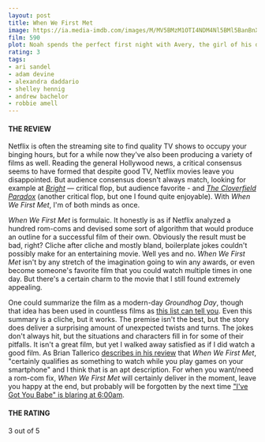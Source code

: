 ```yaml
---
layout: post
title: When We First Met
image: https://ia.media-imdb.com/images/M/MV5BMzM1OTI4NDM4Nl5BMl5BanBnXkFtZTgwMDAwODg2NDM@._V1_UX182_CR0,0,182,268_AL_.jpg
film: 590
plot: Noah spends the perfect first night with Avery, the girl of his dreams, but gets relegated to the friend zone. He spends the next three years wondering what went wrong - until he gets the unexpected chance to travel back in time and change that night - and his fate - over and over again.
rating: 3
tags:
- ari sandel
- adam devine
- alexandra daddario
- shelley hennig
- andrew bachelor
- robbie amell
---
```


#### THE REVIEW
Netflix is often the streaming site to find quality TV shows to occupy your binging hours, but for a while now they've also been producing a variety of films as well. Reading the general Hollywood news, a critical consensus seems to have formed that despite good TV, Netflix movies leave you disappointed. But audience consensus doesn't always match, looking for example at [*Bright*][1] — critical flop, but audience favorite - and [*The Cloverfield Paradox*][2] (another critical flop, but one I found quite enjoyable). With *When We First Met*, I'm of both minds as once.

*When We First Met* is formulaic. It honestly is as if Netflix analyzed a hundred rom-coms and devised some sort of algorithm that would produce an outline for a successful film of their own. Obviously the result must be bad, right? Cliche after cliche and mostly bland, boilerplate jokes couldn't possibly make for an entertaining movie. Well yes and no. *When We First Met* isn't by any stretch of the imagination going to win any awards, or even become someone's favorite film that you could watch multiple times in one day. But there's a certain charm to the movie that I still found extremely appealing.

One could summarize the film as a modern-day *Groundhog Day*, though that idea has been used in countless films as [this list can tell you][3]. Even this summary is a cliche, but it works. The premise isn't the best, but the story does deliver a surprising amount of unexpected twists and turns. The jokes don't always hit, but the situations and characters fill in for some of their pitfalls. It isn't a great film, but yet I walked away satisfied as if I did watch a good film. As Brian Tallerico [describes in his review][4] that *When We First Met*, "certainly qualifies as something to watch while you play games on your smartphone" and I think that is an apt description. For when you want/need a rom-com fix, *When We First Met* will certainly deliver in the moment, leave you happy at the end, but probably will be forgotten by the next time ["I've Got You Babe" is blaring at 6:00am][5].

#### THE RATING
3 out of 5

[1]: https://www.rottentomatoes.com/m/bright
[2]: https://letterboxd.com/reelmatt/films/diary/for/2018/02/05/
[3]: https://en.wikipedia.org/wiki/List_of_films_featuring_time_loops
[4]: https://www.rogerebert.com/reviews/when-we-first-met-2018
[5]: https://www.youtube.com/watch?v=XD2ZC11pPPQ